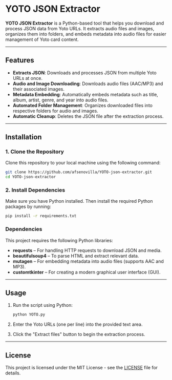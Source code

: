 # YOTO JSON Extractor

**YOTO JSON Extractor** is a Python-based tool that helps you download and process JSON data from Yoto URLs. It extracts audio files and images, organizes them into folders, and embeds metadata into audio files for easier management of Yoto card content.

---

## Features

- **Extracts JSON**: Downloads and processes JSON from multiple Yoto URLs at once.
- **Audio and Image Downloading**: Downloads audio files (AAC/MP3) and their associated images.
- **Metadata Embedding**: Automatically embeds metadata such as title, album, artist, genre, and year into audio files.
- **Automated Folder Management**: Organizes downloaded files into respective folders for audio and images.
- **Automatic Cleanup**: Deletes the JSON file after the extraction process.

---

## Installation

### 1. Clone the Repository

Clone this repository to your local machine using the following command:

```bash
git clone https://github.com/afsenovilla/YOTO-json-extractor.git
cd YOTO-json-extractor
```

### 2. Install Dependencies

Make sure you have Python installed. Then install the required Python packages by running:

```bash
pip install -r requirements.txt
```

### Dependencies

This project requires the following Python libraries:

- **requests** – For handling HTTP requests to download JSON and media.
- **beautifulsoup4** – To parse HTML and extract relevant data.
- **mutagen** – For embedding metadata into audio files (supports AAC and MP3).
- **customtkinter** – For creating a modern graphical user interface (GUI).

---

## Usage

1. Run the script using Python:

   ```bash
   python YOTO.py
   ```

2. Enter the Yoto URLs (one per line) into the provided text area.
3. Click the "Extract files" button to begin the extraction process.

---

## License

This project is licensed under the MIT License - see the [LICENSE](LICENSE) file for details.
